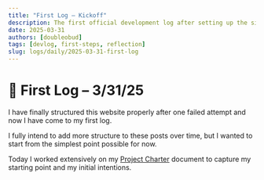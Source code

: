 ```yaml
---
title: "First Log – Kickoff"
description: The first official development log after setting up the site structure.
date: 2025-03-31
authors: [doubleobud]
tags: [devlog, first-steps, reflection]
slug: logs/daily/2025-03-31-first-log
---
```


# 🧨 First Log – 3/31/25

I have finally structured this website properly after one failed attempt and now I have come to my first log.

I fully intend to add more structure to these posts over time, but I wanted to start from the simplest point possible for now.

Today I worked extensively on my [Project Charter](/docs/project/project-charter) document to capture my starting point and my initial intentions.

<!--truncate-->